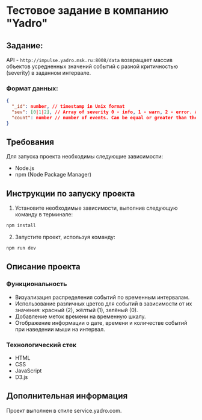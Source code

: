 # Тестовое задание в компанию "Yadro"

## Задание:

API - `http://impulse.yadro.msk.ru:8008/data` возвращает массив объектов усредненных значений событий с разной критичностью (severity) в заданном интервале.

### Формат данных:

```json
{
  "_id": number, // timestamp in Unix format
  "sev": [0|1|2], // Array of severity 0 - info, 1 - warn, 2 - error. Array length < 200
  "count": number // number of events. Can be equal or greater than the length of 'sev'
}

```

## Требования

Для запуска проекта необходимы следующие зависимости:

- Node.js
- npm (Node Package Manager)

## Инструкции по запуску проекта

1. Установите необходимые зависимости, выполнив следующую команду в терминале:

```bash
npm install
```

2. Запустите проект, используя команду:

```bash
npm run dev
```

## Описание проекта

### Функциональность

- Визуализация распределения событий по временным интервалам.
- Использование различных цветов для событий в зависимости от их значения: красный (2), жёлтый (1), зелёный (0).
- Добавление меток времени на временную шкалу.
- Отображение информации о дате, времени и количестве событий при наведении мыши на интервал.

### Технологический стек

- HTML
- CSS
- JavaScript
- D3.js

## Дополнительная информация

Проект выполнен в стиле service.yadro.com.
